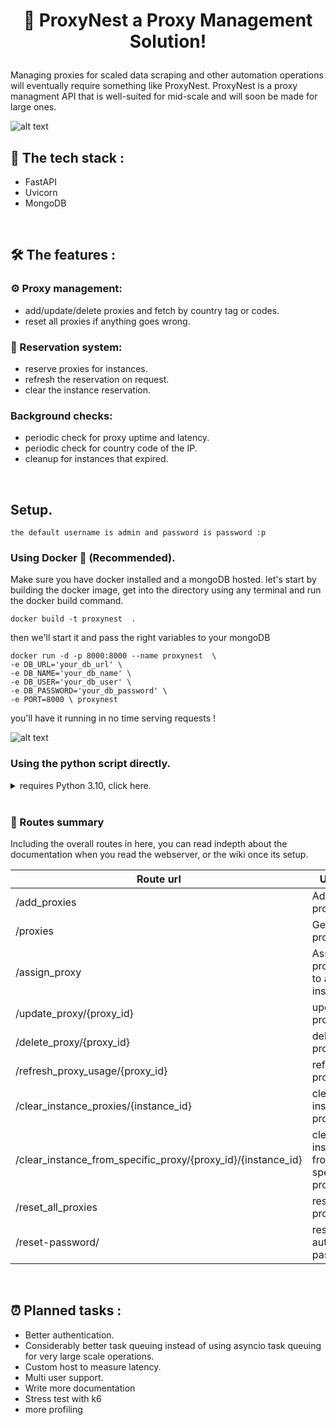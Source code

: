 # <p align="center">🪹 ProxyNest a Proxy Management Solution! </p>


Managing proxies for scaled data scraping and other automation operations will eventually require something like ProxyNest.
ProxyNest is a proxy managment API that is well-suited for mid-scale and will soon be made for large ones.

![alt text](https://i.imgur.com/Zr4K21h.png)


## 🚀 The tech stack :

* FastAPI
* Uvicorn
* MongoDB 

<br>

## 🛠️ The features :

### ⚙️ Proxy management:
- add/update/delete proxies and fetch by country tag or codes.
- reset all proxies if anything goes wrong.

### 🎫 Reservation system:
- reserve proxies for instances.
- refresh the reservation on request.
- clear the instance reservation.

###  Background checks:
- periodic check for proxy uptime and latency.
- periodic check for country code of the IP.
- cleanup for instances that expired.
<br>


## Setup.
```
the default username is admin and password is password :p 
```
###  Using Docker 🐋 (Recommended).

Make sure you have docker installed and a mongoDB hosted.
let's start by building the docker image, get into the directory using any terminal and run the docker build command.
```
docker build -t proxynest  .
```

then we'll start it and pass the right variables to your mongoDB
```
docker run -d -p 8000:8000 --name proxynest  \
-e DB_URL='your_db_url' \
-e DB_NAME='your_db_name' \
-e DB_USER='your_db_user' \
-e DB_PASSWORD='your_db_password' \
-e PORT=8000 \ proxynest
```

you'll have it running in no time serving requests ! 

![alt text](https://i.imgur.com/AkWyn3I.png)


### Using the python script directly.
<details>
  <summary>requires Python 3.10, click here.</summary>
 1 - Modify your enivronment variables.

for linux change setenv.sh then run this command.

```
bash setenv.sh
```

for windows  change setenv.bat then just double click the bat file.

2 - install the required packages using

```
 pip install -r requirements.txt 
```

3 - run the API.py 

```
python API.py
```

feel free to edit this part of the code in APY.py  to change uvicorn launch settings.

```
if __name__ == "__main__":
    uvicorn.run("API:app", host="0.0.0.0", port=8042)
```
</details>

<br>


### 🔗 Routes summary

Including the overall routes in here, you can read indepth about the documentation when you read the webserver, or the wiki once its setup.


| Route url  | Usage |
| ------------- | ------------- |
| /add_proxies | Add proxies. |
|/proxies  | Get proxies  |
|/assign_proxy  | Assign proxies to an instance  |
|/update_proxy/{proxy_id}  | update proxy  |
|/delete_proxy/{proxy_id}  | delete proxy  |
|/refresh_proxy_usage/{proxy_id}  | refresh proxy  |
|/clear_instance_proxies/{instance_id}  | clearn instance proxies|
|/clear_instance_from_specific_proxy/{proxy_id}/{instance_id}  | clear instance from specific proxy |
|/reset_all_proxies  | reset all proxies  |
|/reset-password/  | reset auth password  |


<br>

## ⏰ Planned tasks :
- Better authentication.
- Considerably better task queuing instead of using asyncio task queuing for very large scale operations.
- Custom host to measure latency.
- Multi user support.
- Write more documentation
- Stress test with k6
- more profiling
